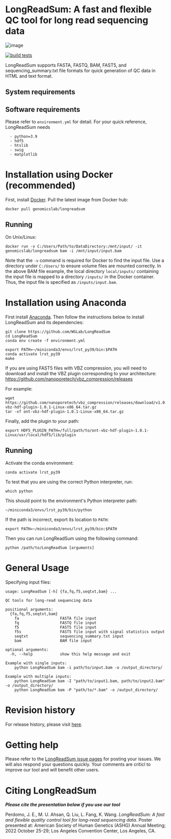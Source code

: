 # LongReadSum: A fast and flexible QC tool for long read sequencing data

![image](https://user-images.githubusercontent.com/14855676/180858677-bba1dda7-15a2-4ba0-8ff5-6c954d00ba85.png)

[![build tests](https://github.com/WGLab/LongReadSum/actions/workflows/build-test.yml/badge.svg)](https://github.com/WGLab/LongReadSum/actions/workflows/build-test.yml)

LongReadSum supports FASTA, FASTQ, BAM, FAST5, and sequencing_summary.txt file formats for quick generation of QC data in HTML and text format.

## System requirements

## Software requirements
Please refer to `environment.yml` for detail. For your quick reference, LongReadSum needs
```
  - python=3.9
  - hdf5
  - htslib
  - swig
  - matplotlib
```

# Installation using Docker (recommended)
First, install [Docker](https://docs.docker.com/engine/install/).
Pull the latest image from Docker hub:

```
docker pull genomicslab/longreadsum
```

## Running

On Unix/Linux:
```
docker run -v C:/Users/Path/to/DataDirectory:/mnt/input/ -it genomicslab/longreadsum bam -i /mnt/input/input.bam
```
Note that the `-v` command is required for Docker to find the input file. Use a directory under `C:/Users/` to ensure volume files are mounted correctly. In the above BAM file example, the local directory `local/inputs/` containing the input file is mapped to a directory `/inputs/` in the Docker container. Thus, the input file is specified as `/inputs/input.bam`.


# Installation using Anaconda
First install [Anaconda](https://www.anaconda.com/). Then follow the instructions below to install LongReadSum and its dependencies:

```
git clone https://github.com/WGLab/LongReadSum
cd LongReadSum
conda env create -f environment.yml

export PATH=~/miniconda3/envs/lrst_py39/bin:$PATH
conda activate lrst_py39
make

```

If you are using FAST5 files with VBZ compression, you will need to download and install the VBZ plugin corresponding to your architecture:
https://github.com/nanoporetech/vbz_compression/releases

For example:

```
wget https://github.com/nanoporetech/vbz_compression/releases/download/v1.0.1/ont-vbz-hdf-plugin-1.0.1-Linux-x86_64.tar.gz
tar -xf ont-vbz-hdf-plugin-1.0.1-Linux-x86_64.tar.gz
```

Finally, add the plugin to your path:
```
export HDF5_PLUGIN_PATH=/full/path/to/ont-vbz-hdf-plugin-1.0.1-Linux/usr/local/hdf5/lib/plugin
```


## Running
Activate the conda environment:

`conda activate lrst_py39`

To test that you are using the correct Python interpreter, run:

`which python`

This should point to the environment's Python interpreter path:

`~/miniconda3/envs/lrst_py39/bin/python`

If the path is incorrect, export its location to `PATH`:

`export PATH=~/miniconda3/envs/lrst_py39/bin:$PATH`

Then you can run LongReadSum using the following command:

`python /path/to/LongReadSum [arguments]`

# General Usage

Specifying input files:

```
usage: LongReadSum [-h] {fa,fq,f5,seqtxt,bam} ...

QC tools for long-read sequencing data

positional arguments:
  {fa,fq,f5,seqtxt,bam}
    fa                  FASTA file input
    fq                  FASTQ file input
    f5                  FAST5 file input
    f5s                 FAST5 file input with signal statistics output    
    seqtxt              sequencing_summary.txt input
    bam                 BAM file input

optional arguments:
  -h, --help            show this help message and exit

Example with single inputs:
	python LongReadSum bam -i path/to/input.bam -o /output_directory/

Example with multiple inputs:
	python LongReadSum bam -I "path/to/input1.bam, path/to/input2.bam" -o /output_directory/
	python LongReadSum bam -P "path/to/*.bam" -o /output_directory/
```

# Revision history
For release history, please visit [here](https://github.com/WGLab/LongReadSum/releases). 

# Getting help
Please refer to the [LongReadSum issue pages](https://github.com/WGLab/LongReadSum/issues) for posting your issues. We will also respond your questions quickly. Your comments are criticl to improve our tool and will benefit other users.

# Citing LongReadSum
***Please cite the presentation below if you use our tool***

Perdomo, J. E., M. U. Ahsan, Q. Liu, L. Fang, K. Wang. *LongReadSum: A fast and flexible quality control tool for long-read sequencing data*. Poster presented at: American Society of Human Genetics (ASHG) Annual Meeting; 2022 October 25-29; Los Angeles Convention Center, Los Angeles, CA.
